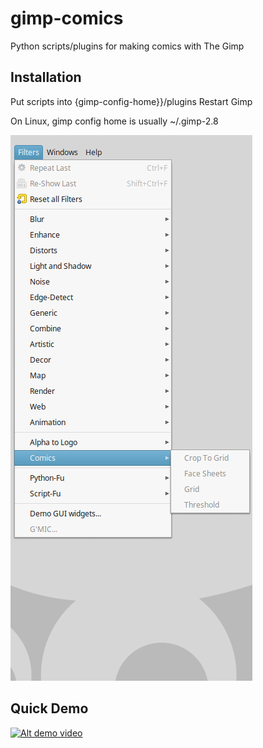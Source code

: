 # gimp-comics
Python scripts/plugins for making comics with The Gimp

## Installation
Put scripts into {gimp-config-home}}/plugins
Restart Gimp

On Linux, gimp config home is usually ~/.gimp-2.8

![gimp menu](gimp-comics-menu.png)

## Quick Demo

[![Alt demo video](http://i.ytimg.com/vi_webp/0mSyEc9gpsg/mqdefault.webp)](http://www.youtube.com/watch?v=0mSyEc9gpsg)

